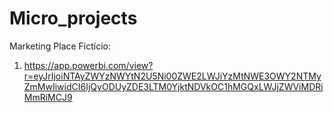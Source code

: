 # Micro_projects

Marketing Place Fictício:
1. https://app.powerbi.com/view?r=eyJrIjoiNTAyZWYzNWYtN2U5Ni00ZWE2LWJiYzMtNWE3OWY2NTMyZmMwIiwidCI6IjQyODUyZDE3LTM0YjktNDVkOC1hMGQxLWJjZWViMDRiMmRiMCJ9
